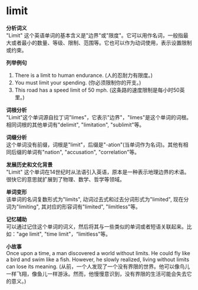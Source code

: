 # limit

**分析词义**  
"Limit" 这个英语单词的基本含义是"边界"或"限度"。它可以用作名词，一般指最大或者最小的数量、等级、限制、范围等。它也可以作为动词使用，表示设置限制或约束。

  

**列举例句**

  

1.  There is a limit to human endurance. (人的忍耐力有限度。)
2.  You must limit your spending. (你必须限制你的开支。)
3.  This road has a speed limit of 50 mph. (这条路的速度限制是每小时50英里。)

  

**词根分析**  
"Limit"这个单词源自拉丁词"limes"，它表示"边界"，"limes"是这个单词的词根。相同词根的其他单词有"delimit", "limitation", "sublimit"等。

  

**词缀分析**  
这个单词没有前缀，词根是"limit"，后缀是"-ation"(当单词作为名词)。其他有相同后缀的单词有"nation", "accusation", "correlation"等。

  

**发展历史和文化背景**  
"Limit" 这个单词在14世纪时从法语引入英语，原本是一种表示地理边界的术语。很快它的意思就扩展到了物理、数学、哲学等领域。

  

**单词变形**  
该单词的名词复数形式为"limits", 动词过去式和过去分词形式为"limited", 现在分词为"limiting", 其对应的形容词有"limited", "limitless"等。

  

**记忆辅助**  
可以通过记住这个单词的词义，然后将其与一些类似的单词或者短语关联起来。比如："age limit", "time limit"，“limitless"等。

  

**小故事**  
Once upon a time, a man discovered a world without limits. He could fly like a bird and swim like a fish. However, he slowly realized, living without limits can lose its meaning. (从前，一个人发现了一个没有界限的世界。他可以像鸟儿一样飞翔，像鱼儿一样游泳。然而，他慢慢意识到，没有界限的生活可能会失去它的意义。)

